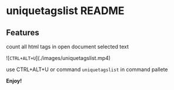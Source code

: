 # uniquetagslist README


## Features

count all html tags in open document selected text 

\!\[`CTRL+ALT+U`\]\(./images/uniquetagslist.mp4\)

use CTRL+ALT+U or command `uniquetagslist` in command pallete

**Enjoy!**
